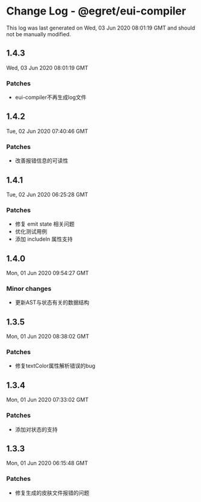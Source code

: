 # Change Log - @egret/eui-compiler

This log was last generated on Wed, 03 Jun 2020 08:01:19 GMT and should not be manually modified.

## 1.4.3
Wed, 03 Jun 2020 08:01:19 GMT

### Patches

- eui-compiler不再生成log文件

## 1.4.2
Tue, 02 Jun 2020 07:40:46 GMT

### Patches

- 改善报错信息的可读性

## 1.4.1
Tue, 02 Jun 2020 06:25:28 GMT

### Patches

- 修复 emit state 相关问题
- 优化测试用例
- 添加 includeIn 属性支持

## 1.4.0
Mon, 01 Jun 2020 09:54:27 GMT

### Minor changes

- 更新AST与状态有关的数据结构

## 1.3.5
Mon, 01 Jun 2020 08:38:02 GMT

### Patches

- 修复textColor属性解析错误的bug

## 1.3.4
Mon, 01 Jun 2020 07:33:02 GMT

### Patches

- 添加对状态的支持

## 1.3.3
Mon, 01 Jun 2020 06:15:48 GMT

### Patches

- 修复生成的皮肤文件报错的问题

